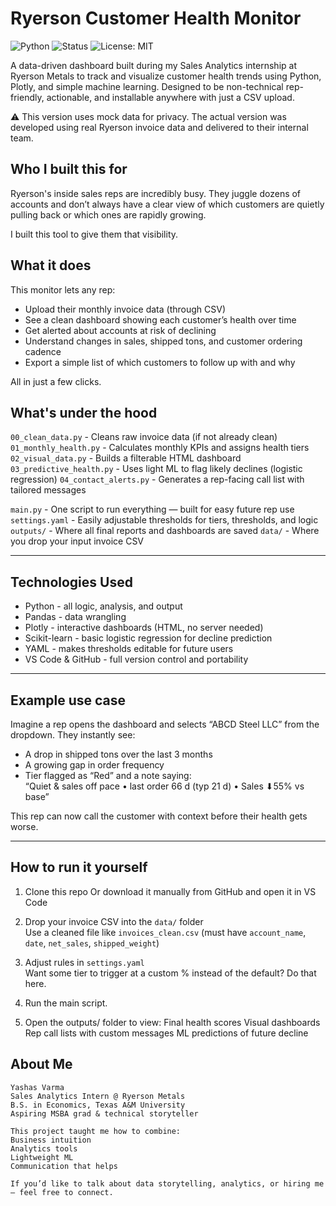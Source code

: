 # Ryerson Customer Health Monitor

![Python](https://img.shields.io/badge/Python-3.9-blue)
![Status](https://img.shields.io/badge/status-active-brightgreen)
![License: MIT](https://img.shields.io/badge/License-MIT-blue)

A data-driven dashboard built during my Sales Analytics internship at Ryerson Metals to track and visualize customer health trends using Python, Plotly, and simple machine learning. Designed to be non-technical rep-friendly, actionable, and installable anywhere with just a CSV upload.

⚠️ This version uses mock data for privacy. The actual version was developed using real Ryerson invoice data and delivered to their internal team.

## Who I built this for

Ryerson's inside sales reps are incredibly busy. They juggle dozens of accounts and don’t always have a clear view of which customers are quietly pulling back or which ones are rapidly growing.

I built this tool to give them that visibility.


## What it does

This monitor lets any rep:
- Upload their monthly invoice data (through CSV)
- See a clean dashboard showing each customer’s health over time
- Get alerted about accounts at risk of declining
- Understand changes in sales, shipped tons, and customer ordering cadence
- Export a simple list of which customers to follow up with and why

All in just a few clicks.


## What's under the hood

`00_clean_data.py` - Cleans raw invoice data (if not already clean) 
`01_monthly_health.py` - Calculates monthly KPIs and assigns health tiers 
`02_visual_data.py` - Builds a filterable HTML dashboard
`03_predictive_health.py` - Uses light ML to flag likely declines (logistic regression) 
`04_contact_alerts.py` - Generates a rep-facing call list with tailored messages 

`main.py` - One script to run everything — built for easy future rep use 
`settings.yaml` - Easily adjustable thresholds for tiers, thresholds, and logic 
`outputs/` - Where all final reports and dashboards are saved 
`data/` - Where you drop your input invoice CSV 

---

## Technologies Used

- Python - all logic, analysis, and output
- Pandas - data wrangling
- Plotly - interactive dashboards (HTML, no server needed)
- Scikit-learn - basic logistic regression for decline prediction
- YAML - makes thresholds editable for future users
- VS Code & GitHub - full version control and portability

---

## Example use case

Imagine a rep opens the dashboard and selects “ABCD Steel LLC” from the dropdown. They instantly see:

- A drop in shipped tons over the last 3 months
- A growing gap in order frequency
- Tier flagged as “Red” and a note saying:  
  “Quiet & sales off pace • last order 66 d (typ 21 d) • Sales ⬇︎55% vs base”

This rep can now call the customer with context before their health gets worse.

---

## How to run it yourself



1. Clone this repo
   Or download it manually from GitHub and open it in VS Code

2. Drop your invoice CSV into the `data/` folder  
   Use a cleaned file like `invoices_clean.csv` (must have `account_name`, `date`, `net_sales`, `shipped_weight`)

3. Adjust rules in `settings.yaml`  
   Want some tier to trigger at a custom % instead of the default? Do that here.

4. Run the main script.

5. Open the outputs/ folder to view:
    Final health scores
    Visual dashboards
    Rep call lists with custom messages
    ML predictions of future decline

## About Me
    Yashas Varma
    Sales Analytics Intern @ Ryerson Metals
    B.S. in Economics, Texas A&M University
    Aspiring MSBA grad & technical storyteller

    This project taught me how to combine:
    Business intuition
    Analytics tools
    Lightweight ML
    Communication that helps

    If you’d like to talk about data storytelling, analytics, or hiring me— feel free to connect.